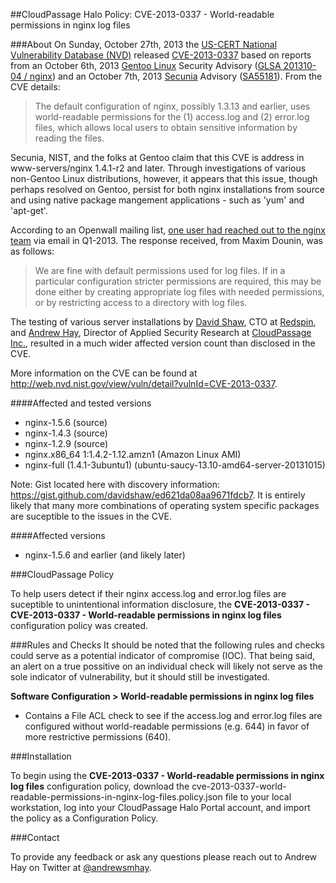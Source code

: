 ##CloudPassage Halo Policy: CVE-2013-0337 - World-readable permissions in nginx log files

###About
On Sunday, October 27th, 2013 the <a href="http://nvd.nist.gov/home.cfm" target="new">US-CERT National Vulnerability Database (NVD)</a> released <a href="http://web.nvd.nist.gov/view/vuln/detail?vulnId=CVE-2013-0337" target="new">CVE-2013-0337</a> based on reports from an October 6th, 2013 <a href="http://gentoo.org" target="new">Gentoo Linux</a> Security Advisory (<a href="http://www.gentoo.org/security/en/glsa/glsa-201310-04.xml" target="new">GLSA 201310-04 / nginx</a>) and an October 7th, 2013 <a href="http://secunia.com/" target="new">Secunia</a> Advisory (<a href="http://secunia.com/advisories/55181" target="new">SA55181</a>). From the CVE details:

> The default configuration of nginx, possibly 1.3.13 and earlier, uses world-readable permissions for the (1) access.log and (2) error.log files, which allows local users to obtain sensitive information by reading the files.

Secunia, NIST, and the folks at Gentoo claim that this CVE is address in www-servers/nginx 1.4.1-r2 and later. Through investigations of various non-Gentoo Linux distributions, however, it appears that this issue, though perhaps resolved on Gentoo, persist for both nginx installations from source and using native package mangement applications - such as 'yum' and 'apt-get'. 

According to an Openwall mailing list, <a href="http://www.openwall.com/lists/oss-security/2013/02/24/1" target="new">one user had reached out to the nginx team</a> via email in Q1-2013. The response received, from Maxim Dounin, was as follows:

> We are fine with default permissions used for log files. If in a particular configuration stricter permissions are required, this may be done either by creating appropriate log files with needed permissions, or by restricting access to a directory with log files.

The testing of various server installations by <a href="https://twitter.com/dshaw_" target="new">David Shaw</a>, CTO at <a href="www.redspin.com" target="new">Redspin</a>, and <a href="https://twitter.com/andrewsmhay" target="new">Andrew Hay</a>, Director of Applied Security Research at <a href="http://www.cloudpassage.com">CloudPassage Inc.</a>, resulted in a much wider affected version count than disclosed in the CVE.

More information on the CVE can be found at <a href="http://web.nvd.nist.gov/view/vuln/detail?vulnId=CVE-2013-0337" target="new">http://web.nvd.nist.gov/view/vuln/detail?vulnId=CVE-2013-0337</a>.

####Affected and tested versions
* nginx-1.5.6 (source) 
* nginx-1.4.3 (source)
* nginx-1.2.9 (source)
* nginx.x86_64 1:1.4.2-1.12.amzn1 (Amazon Linux AMI) 
* nginx-full (1.4.1-3ubuntu1) (ubuntu-saucy-13.10-amd64-server-20131015)

Note: Gist located here with discovery information: <a href="https://gist.github.com/davidshaw/ed621da08aa9671fdcb7" target="new">https://gist.github.com/davidshaw/ed621da08aa9671fdcb7</a>. It is entirely likely that many more combinations of operating system specific packages are suceptible to the issues in the CVE.

####Affected versions
* nginx-1.5.6 and earlier (and likely later)

###CloudPassage Policy

To help users detect if their nginx access.log and error.log files are suceptible to unintentional information disclosure, the <b>CVE-2013-0337 - CVE-2013-0337 - World-readable permissions in nginx log files</b> configuration policy was created.

###Rules and Checks
It should be noted that the following rules and checks could serve as a potential indicator of compromise (IOC). That being said, an alert on a true possitive on an individual check will likely not serve as the sole indicator of vulnerability, but it should still be investigated.

<b>Software Configuration > World-readable permissions in nginx log files</b>
<ul><li>Contains a File ACL check to see if the access.log and error.log files are configured without world-readable permissions (e.g. 644) in favor of more restrictive permissions (640).</li></ul>

###Installation

To begin using the <b>CVE-2013-0337 - World-readable permissions in nginx log files</b> configuration policy, download the cve-2013-0337-world-readable-permissions-in-nginx-log-files.policy.json file to your local workstation, log into your CloudPassage Halo Portal account, and import the policy as a Configuration Policy.

###Contact

To provide any feedback or ask any questions please reach out to Andrew Hay on Twitter at <a href="http://twitter.com/andrewsmhay" target="new">@andrewsmhay</a>.
